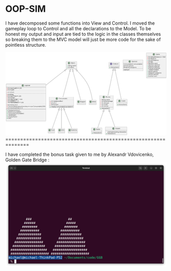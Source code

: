 # OOP-SIM

I have decomposed some functions into View and Control. I moved the gameplay loop to Control and all the declarations to the Model. To be honest my output and input are tied to the logic in the classes themselves so breaking them to the MVC model will just be more code for the sake of pointless structure.

<img src ="./out/classes/Simulation.png">
<br>
==============================================================
<br>

I have completed the bonus task given to me by Alexandr Vdovicenko, Golden Gate Bridge :
<img src = "./out/bonusScreenshot.png">